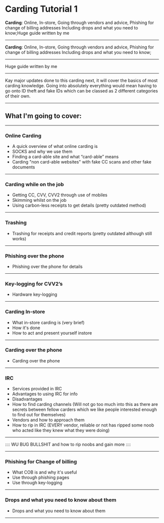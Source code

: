 # Carding Tutorial 1


**Carding**: Online, In-store, Going through vendors and advice, Phishing for change of billing addresses
Including drops and what you need to know;Huge guide written by me

---

**Carding**: Online, In-store, Going through vendors and advice, Phishing for change of billing addresses
Including drops and what you need to know;

---

Huge guide written by me

---

Kay major updates done to this carding next, it will cover the basics of most carding knowledge. Going into absolutely everything would mean having to go onto ID theft and fake IDs which can be classed as 2 different categories of their own.

---

## What I'm going to cover:

---

### Online Carding
- A quick overview of what online carding is
- SOCKS and why we use them
- Finding a card-able site and what “card-able” means
- Carding "non card-able websites" with fake CC scans and other fake documents

---

### Carding while on the job
- Getting CC, CVV, CVV2 through use of mobiles
- Skimming whilst on the job
- Using carbon-less receipts to get details (pretty outdated method)

---

### Trashing
- Trashing for receipts and credit reports (pretty outdated although still works)

---
### Phishing over the phone
- Phishing over the phone for details

---

### Key-logging for CVV2’s
- Hardware key-logging

---

### Carding In-store
- What in-store carding is (very brief)
- How it's done
- How to act and present yourself instore

---

### Carding over the phone
- Carding over the phone

---

### IRC
- Services provided in IRC
- Advantages to using IRC for info
- Disadvantages
- How to find carding channels (Will not go too much into this as there are secrets between fellow carders which we like people interested enough to find out for themselves)
- Vendors and how to approach them
- How to rip in IRC (EVERY vendor, reliable or not has ripped some noob who acted like they knew what they were doing)

---

:::: WU BUG BULLSHIT and how to rip noobs and gain more ::::

---

### Phishing for Change of billing
- What COB is and why it's useful
- Use through phishing pages
- Use through key-logging

---

### Drops and what you need to know about them
- Drops and what you need to know about them

---